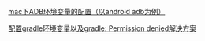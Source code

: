 [mac下ADB环境变量的配置（以android adb为例）](https://www.jianshu.com/p/618d55a79832)

[配置gradle环境变量以及gradle: Permission denied解决方案](https://blog.csdn.net/zhichaosong/article/details/81148184)